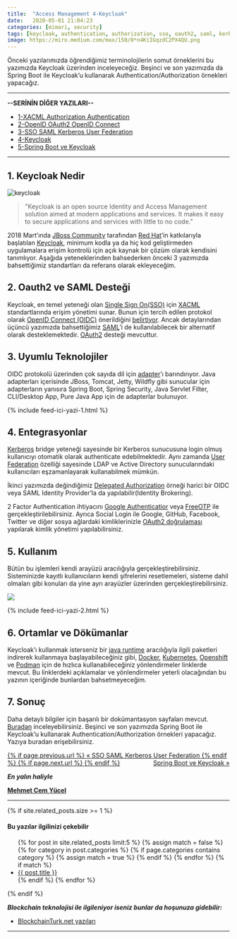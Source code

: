 ```yaml
---
title:  "Access Management 4-Keycloak"
date:   2020-05-01 21:04:23
categories: [mimari, security]
tags: [keycloak, authentication, authorization, sso, oauth2, saml, kerberos, ldap, oidc, oauth, openid connect, security, türkçe, yazılım, blog, blogger, nedir, örnek, nasıl yapılır, mehmet cem yücel]
image: https://miro.medium.com/max/150/0*n4KiIGqzdC2PX4QU.png
---
```

Önceki yazılarımızda öğrendiğimiz terminolojilerin somut örneklerini bu yazımızda Keycloak üzerinden inceleyeceğiz. Beşinci ve son yazımızda da Spring Boot ile Keycloak’u kullanarak Authentication/Authorization örnekleri yapacağız.

---

**--SERİNİN DİĞER YAZILARI--**

- [1-XACML Authorization Authentication](https://www.mehmetcemyucel.com/2020/Access-Management-1-XACML-Authorization-Authentication/)
- [2-OpenID OAuth2 OpenID Connect](https://www.mehmetcemyucel.com/2020/Access-Management-2-OpenID-OAuth2-OpenID-Connect/)
- [3-SSO SAML Kerberos User Federation](https://www.mehmetcemyucel.com/2020/Access-Management-3-SSO-SAML-Kerberos-User-Federation/)
- [4-Keycloak](https://www.mehmetcemyucel.com/2020/Access-Management-4-Keycloak/)
- [5-Spring Boot ve Keycloak](https://www.mehmetcemyucel.com/2020/Access-Management-5-Spring-RestTemplate-Feign-Keycloak/)

---

## 1. Keycloak Nedir

![keycloak](https://miro.medium.com/max/1250/0*n4KiIGqzdC2PX4QU.png)

>"Keycloak is an open source Identity and Access Management solution aimed at modern applications and services. It makes it easy to secure applications and services with little to no code."

2018 Mart’ında [JBoss Community](https://developer.jboss.org/welcome) tarafından [Red Hat](https://www.redhat.com/en)’in katkılarıyla başlatılan [Keycloak](https://www.keycloak.org/), minimum kodla ya da hiç kod geliştirmeden uygulamalara erişim kontrolü için açık kaynak bir çözüm olarak kendisini tanımlıyor. Aşağıda yeteneklerinden bahsederken önceki 3 yazımızda bahsettiğimiz standartları da referans olarak ekleyeceğim.

## 2. Oauth2 ve SAML Desteği

Keycloak, en temel yeteneği olan [Single Sign On(SSO)](https://medium.com/mehmetcemyucel/dcc56682bdb2) için [XACML](https://medium.com/mehmetcemyucel/e4bdd7647b66) standartlarında erişim yönetimi sunar. Bunun için tercih edilen protokol olarak [OpenID Connect (OIDC)](https://medium.com/mehmetcemyucel/a36ee3f7779a) önerildiğini [belirtiyor](https://www.keycloak.org/docs/latest/securing_apps/index.html#openid-connect-vs-saml). Ancak detaylarından üçüncü yazımızda bahsettiğimiz [SAML](https://medium.com/mehmetcemyucel/dcc56682bdb2)’i de kullanılabilecek bir alternatif olarak desteklemektedir. [OAuth2](https://medium.com/mehmetcemyucel/a36ee3f7779a) desteği mevcuttur.

## 3. Uyumlu Teknolojiler

OIDC protokolü üzerinden çok sayıda dil için [adapter](https://www.keycloak.org/docs/latest/securing_apps/index.html#openid-connect-3)’ı barındırıyor. Java adapterları içerisinde JBoss, Tomcat, Jetty, Wildfly gibi sunucular için adapterların yanısıra Spring Boot, Spring Security, Java Servlet Filter, CLI/Desktop App, Pure Java App için de adapterlar bulunuyor.

{% include feed-ici-yazi-1.html %}

## 4. Entegrasyonlar

[Kerberos](https://medium.com/mehmetcemyucel/dcc56682bdb2) bridge yeteneği sayesinde bir Kerberos sunucusuna login olmuş kullanıcıyı otomatik olarak authenticate edebilmektedir. Aynı zamanda [User Federation](https://medium.com/mehmetcemyucel/dcc56682bdb2) özelliği sayesinde LDAP ve Active Directory sunucularındaki kullanıcıları eşzamanlayarak kullanabilmek mümkün.

İkinci yazımızda değindiğimiz [Delegated Authorization](https://medium.com/mehmetcemyucel/a36ee3f7779a) örneği harici bir OIDC veya SAML Identity Provider’la da yapılabilir(Identity Brokering).

2 Factor Authentication ihtiyacını [Google Authenticatior](https://www.google.com/landing/2step/) veya [FreeOTP](https://freeotp.github.io/) ile gerçekleştirilebilirsiniz. Ayrıca Social Login ile Google, GitHub, Facebook, Twitter ve diğer sosya ağlardaki kimliklerinizle [OAuth2 doğrulaması](https://medium.com/mehmetcemyucel/a36ee3f7779a) yapılarak kimlik yönetimi yapılabilirsiniz.

## 5. Kullanım

Bütün bu işlemleri kendi arayüzü aracılığıyla gerçekleştirebilirsiniz. Sisteminizde kayıtlı kullanıcıların kendi şifrelerini resetlemeleri, sisteme dahil olmaları gibi konuları da yine ayrı arayüzler üzerinden gerçekleştirebilirsiniz.

![](https://miro.medium.com/max/1041/0*Xx4tAv-JfKtR9tVX.png)

{% include feed-ici-yazi-2.html %}

## 6. Ortamlar ve Dökümanlar

Keycloak’ı kullanmak isterseniz bir [java runtime](https://www.keycloak.org/getting-started/getting-started-zip) aracılığıyla ilgili paketleri indirerek kullanmaya başlayabileceğiniz gibi, [Docker](https://www.keycloak.org/getting-started/getting-started-docker), [Kubernetes](https://www.keycloak.org/getting-started/getting-started-kube), [Openshift](https://www.keycloak.org/getting-started/getting-started-openshift) ve [Podman](https://www.keycloak.org/getting-started/getting-started-podman) için de hızlıca kullanabileceğiniz yönlendirmeler linklerde mevcut. Bu linklerdeki açıklamalar ve yönlendirmeler yeterli olacağından bu yazının içeriğinde bunlardan bahsetmeyeceğim.

## 7. Sonuç

Daha detaylı bilgiler için başarılı bir dokümantasyon sayfaları mevcut. [Buradan](https://www.keycloak.org/documentation) inceleyebilirsiniz. Beşinci ve son yazımızda Spring Boot ile Keycloak’u kullanarak Authentication/Authorization örnekleri yapacağız. Yazıya buradan erişebilirsiniz.

<div class="PageNavigation">
    <p style="text-align:left; text-decoration: underline;">
        {% if page.previous.url %}
             <a href="{{page.previous.url}}">&laquo; SSO SAML Kerberos User Federation</a>
        {% endif %}
        {% if page.next.url %}
            <span style="float:right; text-decoration: underline;">
                <a href="{{page.next.url}}">Spring Boot ve Keycloak &raquo;</a>
        </span>
        {% endif %}
    </p>
</div>

**_En yalın haliyle_**

[**Mehmet Cem Yücel**](https://www.mehmetcemyucel.com)

---

{% if site.related_posts.size >= 1 %}
<div>
  <h4>Bu yazılar ilgilinizi çekebilir</h4>
  <ul>
  {% for post in site.related_posts limit:5 %}
  {% assign match = false %}
  {% for category in post.categories %}
    {% if page.categories contains category %}
      {% assign match = true %}
    {% endif %}
  {% endfor %}
  {% if match %}
    <li><a href="{{ post.url }}">{{ post.title }}</a></li>
  {% endif %}
{% endfor %}
  </ul>
</div>
{% endif %}

**_Blockchain teknolojisi ile ilgileniyor iseniz bunlar da hoşunuza gidebilir:_**

- [BlockchainTurk.net yazıları](https://www.mehmetcemyucel.com/categories/#blockchain)

---

